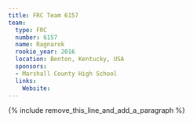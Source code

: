 ```yaml
---
title: FRC Team 6157
team:
  type: FRC
  number: 6157
  name: Ragnarok
  rookie_year: 2016
  location: Benton, Kentucky, USA
  sponsors:
  - Marshall County High School
  links:
    Website:
---
```


{% include remove_this_line_and_add_a_paragraph %}